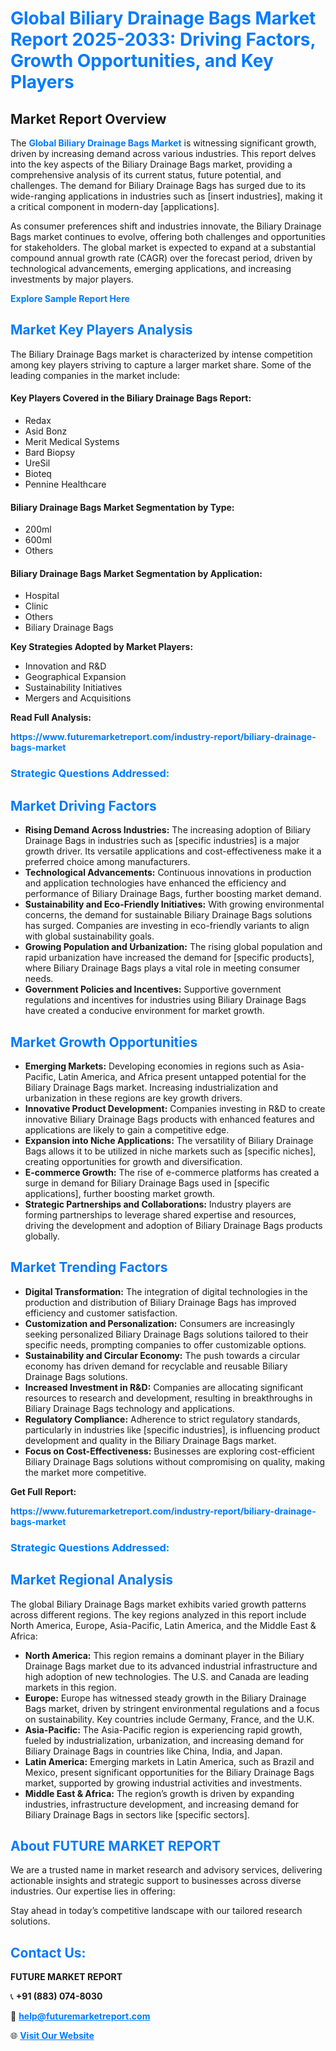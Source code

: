 <h1 style="color: #007BFF;">Global Biliary Drainage Bags Market Report 2025-2033: Driving Factors, Growth Opportunities, and Key Players</h1>

<section id="overview">
<h2>Market Report Overview</h2>
<p>The <a href="https://www.futuremarketreport.com/industry-report/biliary-drainage-bags-market" style="color: #007BFF; text-decoration: none;"><strong>Global Biliary Drainage Bags Market</strong></a> is witnessing significant growth, driven by increasing demand across various industries. This report delves into the key aspects of the Biliary Drainage Bags market, providing a comprehensive analysis of its current status, future potential, and challenges. The demand for Biliary Drainage Bags has surged due to its wide-ranging applications in industries such as [insert industries], making it a critical component in modern-day [applications].</p>
<p>As consumer preferences shift and industries innovate, the Biliary Drainage Bags market continues to evolve, offering both challenges and opportunities for stakeholders. The global market is expected to expand at a substantial compound annual growth rate (CAGR) over the forecast period, driven by technological advancements, emerging applications, and increasing investments by major players.</p>
</section>

<section id="overview">
<p><a href="https://www.futuremarketreport.com/request-sample/reportId=123583" style="color: #007BFF; text-decoration: none;"><strong>Explore Sample Report Here</strong></a></p>
</section>

<section id="key-players">
<h2 style="color: #007BFF;">Market Key Players Analysis</h2>
<p>The Biliary Drainage Bags market is characterized by intense competition among key players striving to capture a larger market share. Some of the leading companies in the market include:</p>
<h4>Key Players Covered in the Biliary Drainage Bags Report:</h4>
<ul><li>Redax</li><li>Asid Bonz</li><li>Merit Medical Systems</li><li>Bard Biopsy</li><li>UreSil</li><li>Bioteq</li><li>Pennine Healthcare</li></ul>
<h4>Biliary Drainage Bags Market Segmentation by Type:</h4>
<ul><li>200ml</li><li>600ml</li><li>Others</li></ul>

<h4>Biliary Drainage Bags Market Segmentation by Application:</h4>
<ul><li>Hospital</li><li>Clinic</li><li>Others</li><li>Biliary Drainage Bags</li></ul>
<p><strong>Key Strategies Adopted by Market Players:</strong></p>
<ul>
<li>Innovation and R&D</li>
<li>Geographical Expansion</li>
<li>Sustainability Initiatives</li>
<li>Mergers and Acquisitions</li>
</ul>
</section>

<section>
<p><strong>Read Full Analysis: </strong></p><a href="https://www.futuremarketreport.com/industry-report/biliary-drainage-bags-market" style="color: #007BFF; text-decoration: none;"><strong>https://www.futuremarketreport.com/industry-report/biliary-drainage-bags-market</strong></a>
<h3 style="color: #007BFF;">Strategic Questions Addressed:</h3>
</section>

<section id="driving-factors">
<h2 style="color: #007BFF;">Market Driving Factors</h2>
<ul>
<li><strong>Rising Demand Across Industries:</strong> The increasing adoption of Biliary Drainage Bags in industries such as [specific industries] is a major growth driver. Its versatile applications and cost-effectiveness make it a preferred choice among manufacturers.</li>
<li><strong>Technological Advancements:</strong> Continuous innovations in production and application technologies have enhanced the efficiency and performance of Biliary Drainage Bags, further boosting market demand.</li>
<li><strong>Sustainability and Eco-Friendly Initiatives:</strong> With growing environmental concerns, the demand for sustainable Biliary Drainage Bags solutions has surged. Companies are investing in eco-friendly variants to align with global sustainability goals.</li>
<li><strong>Growing Population and Urbanization:</strong> The rising global population and rapid urbanization have increased the demand for [specific products], where Biliary Drainage Bags plays a vital role in meeting consumer needs.</li>
<li><strong>Government Policies and Incentives:</strong> Supportive government regulations and incentives for industries using Biliary Drainage Bags have created a conducive environment for market growth.</li>
</ul>
</section>

<section id="growth-opportunities">
<h2 style="color: #007BFF;">Market Growth Opportunities</h2>
<ul>
<li><strong>Emerging Markets:</strong> Developing economies in regions such as Asia-Pacific, Latin America, and Africa present untapped potential for the Biliary Drainage Bags market. Increasing industrialization and urbanization in these regions are key growth drivers.</li>
<li><strong>Innovative Product Development:</strong> Companies investing in R&D to create innovative Biliary Drainage Bags products with enhanced features and applications are likely to gain a competitive edge.</li>
<li><strong>Expansion into Niche Applications:</strong> The versatility of Biliary Drainage Bags allows it to be utilized in niche markets such as [specific niches], creating opportunities for growth and diversification.</li>
<li><strong>E-commerce Growth:</strong> The rise of e-commerce platforms has created a surge in demand for Biliary Drainage Bags used in [specific applications], further boosting market growth.</li>
<li><strong>Strategic Partnerships and Collaborations:</strong> Industry players are forming partnerships to leverage shared expertise and resources, driving the development and adoption of Biliary Drainage Bags products globally.</li>
</ul>
</section>

<section id="trending-factors">
<h2 style="color: #007BFF;">Market Trending Factors</h2>
<ul>
<li><strong>Digital Transformation:</strong> The integration of digital technologies in the production and distribution of Biliary Drainage Bags has improved efficiency and customer satisfaction.</li>
<li><strong>Customization and Personalization:</strong> Consumers are increasingly seeking personalized Biliary Drainage Bags solutions tailored to their specific needs, prompting companies to offer customizable options.</li>
<li><strong>Sustainability and Circular Economy:</strong> The push towards a circular economy has driven demand for recyclable and reusable Biliary Drainage Bags solutions.</li>
<li><strong>Increased Investment in R&D:</strong> Companies are allocating significant resources to research and development, resulting in breakthroughs in Biliary Drainage Bags technology and applications.</li>
<li><strong>Regulatory Compliance:</strong> Adherence to strict regulatory standards, particularly in industries like [specific industries], is influencing product development and quality in the Biliary Drainage Bags market.</li>
<li><strong>Focus on Cost-Effectiveness:</strong> Businesses are exploring cost-efficient Biliary Drainage Bags solutions without compromising on quality, making the market more competitive.</li>
</ul>
</section>

<section>
<p><strong>Get Full Report: </strong></p><a href="https://www.futuremarketreport.com/industry-report/biliary-drainage-bags-market" style="color: #007BFF; text-decoration: none;"><strong>https://www.futuremarketreport.com/industry-report/biliary-drainage-bags-market</strong></a>
<h3 style="color: #007BFF;">Strategic Questions Addressed:</h3>
</section>


<section id="regional-analysis">
<h2 style="color: #007BFF;">Market Regional Analysis</h2>
<p>The global Biliary Drainage Bags market exhibits varied growth patterns across different regions. The key regions analyzed in this report include North America, Europe, Asia-Pacific, Latin America, and the Middle East & Africa:</p>
<ul>
<li><strong>North America:</strong> This region remains a dominant player in the Biliary Drainage Bags market due to its advanced industrial infrastructure and high adoption of new technologies. The U.S. and Canada are leading markets in this region.</li>
<li><strong>Europe:</strong> Europe has witnessed steady growth in the Biliary Drainage Bags market, driven by stringent environmental regulations and a focus on sustainability. Key countries include Germany, France, and the U.K.</li>
<li><strong>Asia-Pacific:</strong> The Asia-Pacific region is experiencing rapid growth, fueled by industrialization, urbanization, and increasing demand for Biliary Drainage Bags in countries like China, India, and Japan.</li>
<li><strong>Latin America:</strong> Emerging markets in Latin America, such as Brazil and Mexico, present significant opportunities for the Biliary Drainage Bags market, supported by growing industrial activities and investments.</li>
<li><strong>Middle East & Africa:</strong> The region’s growth is driven by expanding industries, infrastructure development, and increasing demand for Biliary Drainage Bags in sectors like [specific sectors].</li>
</ul>
</section>

<footer>
<h2 style="color: #007BFF;">About FUTURE MARKET REPORT</h2>
<p>We are a trusted name in market research and advisory services, delivering actionable insights and strategic support to businesses across diverse industries. Our expertise lies in offering:</p>

<p>Stay ahead in today’s competitive landscape with our tailored research solutions.</p>

<h2 style="color: #007BFF;">Contact Us:</h2>
<p><strong>FUTURE MARKET REPORT</strong></p>
<p>📞 <strong>+91 (883) 074-8030</strong></p>
<p>📧 <strong><a href="mailto:help@futuremarketreport.com" style="color: #007BFF;">help@futuremarketreport.com</a></strong></p>
<p>🌐 <strong><a href="https://www.futuremarketreport.com/" style="color: #007BFF;">Visit Our Website</a></strong></p>
</footer>